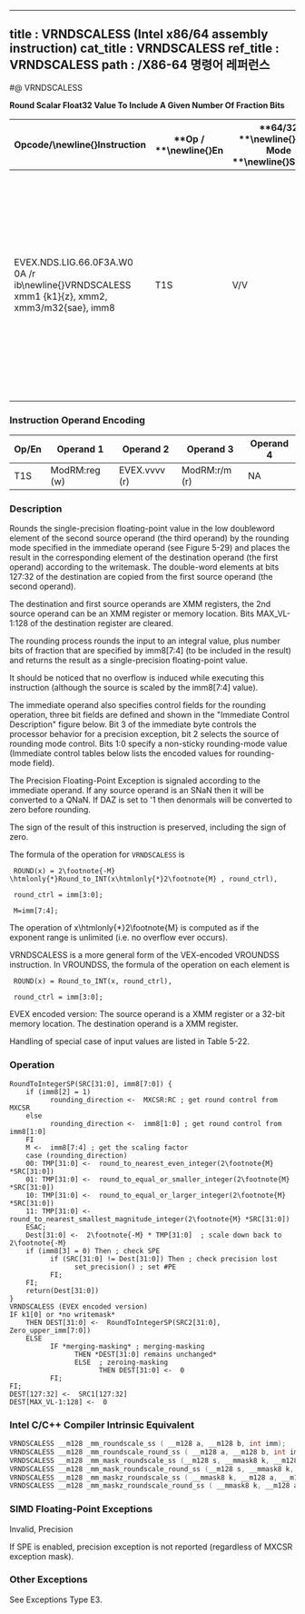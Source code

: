 ----------------------------
title : VRNDSCALESS (Intel x86/64 assembly instruction)
cat_title : VRNDSCALESS
ref_title : VRNDSCALESS
path : /X86-64 명령어 레퍼런스
----------------------------
#@ VRNDSCALESS

**Round Scalar Float32 Value To Include A Given Number Of Fraction Bits**

|**Opcode/**\newline{}**Instruction**|**Op / **\newline{}**En**|**64/32 **\newline{}**bit Mode **\newline{}**Support**|**CPUID **\newline{}**Feature **\newline{}**Flag**|**Description**|
|------------------------------------|-------------------------|------------------------------------------------------|--------------------------------------------------|---------------|
|EVEX.NDS.LIG.66.0F3A.W0 0A /r ib\newline{}VRNDSCALESS xmm1 {k1}{z}, xmm2, xmm3/m32{sae}, imm8|T1S|V/V|AVX512F|Rounds scalar single-precision floating-point value in xmm3/m32 to a number of fraction bits specified by the imm8 field. Stores the result in xmm1 register under writemask.|
### Instruction Operand Encoding


|Op/En|Operand 1 |Operand 2|Operand 3|Operand 4|
|-----|----------|---------|---------|---------|
|T1S|ModRM:reg (w)|EVEX.vvvv (r)|ModRM:r/m (r)|NA|
### Description


Rounds the single-precision floating-point value in the low doubleword element of the second source operand (the third operand) by the rounding mode specified in the immediate operand (see Figure 5-29) and places the result in the corresponding element of the destination operand (the first operand) according to the writemask. The double-word elements at bits 127:32 of the destination are copied from the first source operand (the second operand).

The destination and first source operands are XMM registers, the 2nd source operand can be an XMM register or memory location. Bits MAX_VL-1:128 of the destination register are cleared.

The rounding process rounds the input to an integral value, plus number bits of fraction that are specified by imm8[7:4] (to be included in the result) and returns the result as a single-precision floating-point value.

It should be noticed that no overflow is induced while executing this instruction (although the source is scaled by the imm8[7:4] value).

The immediate operand also specifies control fields for the rounding operation, three bit fields are defined and shown in the "Immediate Control Description" figure below. Bit 3 of the immediate byte controls the processor behavior for a precision exception, bit 2 selects the source of rounding mode control. Bits 1:0 specify a non-sticky rounding-mode value (Immediate control tables below lists the encoded values for rounding-mode field).

The Precision Floating-Point Exception is signaled according to the immediate operand. If any source operand is an SNaN then it will be converted to a QNaN. If DAZ is set to '1 then denormals will be converted to zero before rounding.

The sign of the result of this instruction is preserved, including the sign of zero.

The formula of the operation for `VRNDSCALESS` is

     ROUND(x) = 2\footnote{-M} \htmlonly{*}Round_to_INT(x\htmlonly{*}2\footnote{M} , round_ctrl), 

     round_ctrl = imm[3:0];

     M=imm[7:4];

The operation of x\htmlonly{*}2\footnote{M}  is computed as if the exponent range is unlimited (i.e. no overflow ever occurs).

VRNDSCALESS is a more general form of the VEX-encoded VROUNDSS instruction. In VROUNDSS, the formula of the operation on each element is

     ROUND(x) = Round_to_INT(x, round_ctrl), 

     round_ctrl = imm[3:0];

EVEX encoded version: The source operand is a XMM register or a 32-bit memory location. The destination operand is a XMM register.

Handling of special case of input values are listed in Table 5-22.


### Operation

```info-verb
RoundToIntegerSP(SRC[31:0], imm8[7:0]) {
    if (imm8[2] = 1)
          rounding_direction <-   MXCSR:RC ; get round control from MXCSR
    else
          rounding_direction <-   imm8[1:0] ; get round control from imm8[1:0]
    FI
    M <-   imm8[7:4] ; get the scaling factor
    case (rounding_direction)
    00: TMP[31:0] <-   round_to_nearest_even_integer(2\footnote{M} *SRC[31:0])
    01: TMP[31:0] <-   round_to_equal_or_smaller_integer(2\footnote{M} *SRC[31:0])
    10: TMP[31:0]  <-  round_to_equal_or_larger_integer(2\footnote{M} *SRC[31:0])
    11: TMP[31:0] <-   round_to_nearest_smallest_magnitude_integer(2\footnote{M} *SRC[31:0])
    ESAC;
    Dest[31:0] <-   2\footnote{-M} * TMP[31:0]  ; scale down back to 2\footnote{-M}
    if (imm8[3] = 0) Then ; check SPE
          if (SRC[31:0] != Dest[31:0]) Then ; check precision lost
                set_precision() ; set #PE
          FI;
    FI;
    return(Dest[31:0])
}
VRNDSCALESS (EVEX encoded version)
IF k1[0] or *no writemask*
    THEN DEST[31:0] <-   RoundToIntegerSP(SRC2[31:0], Zero_upper_imm[7:0])
    ELSE 
          IF *merging-masking* ; merging-masking
                THEN *DEST[31:0] remains unchanged*
                ELSE  ; zeroing-masking
                      THEN DEST[31:0]  <-  0
          FI;
FI;
DEST[127:32]  <-  SRC1[127:32]
DEST[MAX_VL-1:128]  <-  0
```

### Intel C/C++ Compiler Intrinsic Equivalent

```cpp
VRNDSCALESS __m128 _mm_roundscale_ss ( __m128 a, __m128 b, int imm);
VRNDSCALESS __m128 _mm_roundscale_round_ss ( __m128 a, __m128 b, int imm, int sae);
VRNDSCALESS __m128 _mm_mask_roundscale_ss (__m128 s, __mmask8 k, __m128 a, __m128 b, int imm);
VRNDSCALESS __m128 _mm_mask_roundscale_round_ss (__m128 s, __mmask8 k, __m128 a, __m128 b, int imm, int sae);
VRNDSCALESS __m128 _mm_maskz_roundscale_ss ( __mmask8 k, __m128 a, __m128 b, int imm);
VRNDSCALESS __m128 _mm_maskz_roundscale_round_ss ( __mmask8 k, __m128 a, __m128 b, int imm, int sae);
```
### SIMD Floating-Point Exceptions


Invalid, Precision

If SPE is enabled, precision exception is not reported (regardless of MXCSR exception mask).

### Other Exceptions


See Exceptions Type E3.

